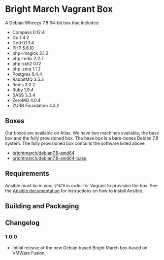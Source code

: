 # Bright March Vagrant Box
A Debian Wheezy 7.8 64-bit box that includes:

* Compass 0.12.4
* Go 1.4.2
* God 0.13.4
* PHP 5.6.10
* php-imagick 3.1.2
* php-redis 2.2.7
* php-ssh2 0.12
* php-zmq 1.1.2
* Postgres 9.4.4
* RabbitMQ 3.5.3
* Redis 3.0.2
* Ruby 1.9.4
* SASS 3.3.4
* ZeroMQ 4.0.4
* ZURB Foundation 4.3.2

## Boxes
Our boxes are available on Atlas. We have two machines available, the base box and the fully provisioned box. The base box is a bare-bones Debian 7.8 system. The fully provisioned box contains the software listed above.

* [brightmarch/debian7.8-amd64](https://atlas.hashicorp.com/brightmarch/boxes/debian7.8-amd64)
* [brightmarch/debian7.8-amd64-base](https://atlas.hashicorp.com/brightmarch/boxes/debian7.8-amd64-base)

## Requirements
Ansible must be in your `$PATH` in order for Vagrant to provision the box. See the [Ansible documentation](http://docs.ansible.com/intro_installation.html) for instructions on how to install Ansible.

## Building and Packaging

## Changelog

### 1.0.0
* Initial release of the new Debian based Bright March box based on VMWare Fusion.
